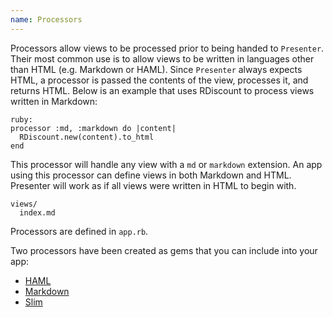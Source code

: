 ```yaml
---
name: Processors
---
```


Processors allow views to be processed prior to being handed to `Presenter`. Their most common use is to allow views to be written in languages other than HTML (e.g. Markdown or HAML). Since `Presenter` always expects HTML, a processor is passed the contents of the view, processes it, and returns HTML. Below is an example that uses RDiscount to process views written in Markdown:

    ruby:
    processor :md, :markdown do |content|
      RDiscount.new(content).to_html
    end

This processor will handle any view with a `md` or `markdown` extension. An app using this processor can define views in both Markdown and HTML. Presenter will work as if all views were written in HTML to begin with.

    views/
      index.md

Processors are defined in `app.rb`.

Two processors have been created as gems that you can include into your app:

- [HAML](http://github.com/pakyow/pakyow-haml)
- [Markdown](http://github.com/pakyow/pakyow-markdown)
- [Slim](http://github.com/pakyow/pakyow-slim)
